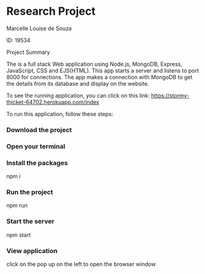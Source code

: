 # Research Project

Marcelle Louise de Souza

ID: 19534




Project Summary

The is a full stack Web application using Node.js, MongoDB, Express, JavaScript, CSS and EJS(HTML). This app starts a server and listens to port 8000 for connections. The app makes a connection with MongoDB to get the details from its database and display on the website.

To see the running application, you can click on this link: https://stormy-thicket-64702.herokuapp.com/index


To run this application, follow these steps:

### Download the project 

### Open your terminal

### Install the packages
npm i

### Run the project
npm run

### Start the server
npm start

### View application
click on the pop up on the left to open the browser window

